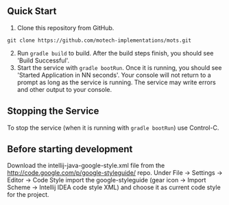## Quick Start
1. Clone this repository from GitHub.

 ```shell
 git clone https://github.com/motech-implementations/mots.git
 ```
2. Run `gradle build` to build. After the build steps finish, you should see 'Build Successful'.
3. Start the service with `gradle bootRun`. Once it is running, you should see
'Started Application in NN seconds'. Your console will not return to a prompt as long as
the service is running. The service may write errors and other output to your console.

## Stopping the Service
To stop the service (when it is running with `gradle bootRun`) use Control-C.

## Before starting development
Download the intellij-java-google-style.xml file from the http://code.google.com/p/google-styleguide/ repo. 
Under File -> Settings -> Editor -> Code Style import the google-styleguide (gear icon -> Import Scheme -> Intellij IDEA code style XML) and choose it as current code style for the project.
